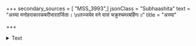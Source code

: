 +++
secondary_sources = [ "MSS_3993",]
jsonClass = "Subhaashita"
text = "अस्या मनोहराकारकबरीभारतर्जिताः।  \nलज्जयेव वने वासं चक्रुश्चमरबर्हिणः॥"
title = "अस्या"

+++

<details><summary>Text</summary>

अस्या मनोहराकारकबरीभारतर्जिताः।  
लज्जयेव वने वासं चक्रुश्चमरबर्हिणः॥
</details>
